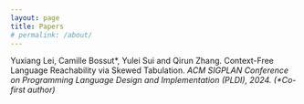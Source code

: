 ```yaml
---
layout: page
title: Papers
# permalink: /about/
---
```

<div class="flex-mine"> 

<p> Yuxiang Lei, Camille Bossut*, Yulei Sui and Qirun Zhang. Context-Free Language Reachability via Skewed Tabulation. <em>ACM SIGPLAN Conference on Programming Language Design and Implementation (PLDI), 2024. (*Co-first author)</em> </p>

</div>


        